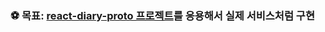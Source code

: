 ### ⚽ 목표: [react-diary-proto 프로젝트](https://github.com/DINGUNOTE/react-diary-proto)를 응용해서 실제 서비스처럼 구현

